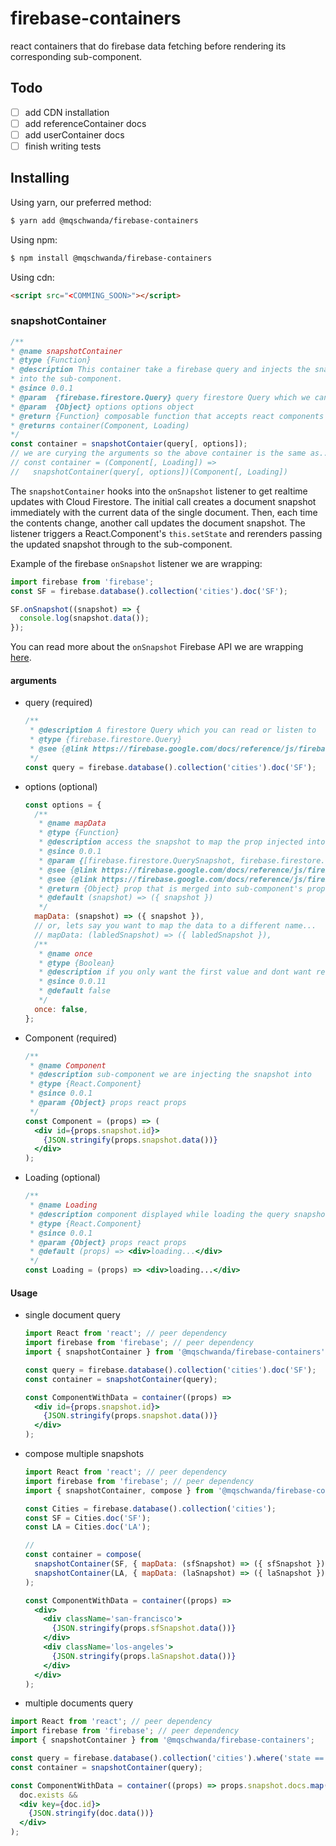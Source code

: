 # firebase-containers
react containers that do firebase data fetching before rendering its corresponding sub-component.

## Todo
- [ ] add CDN installation
- [ ] add referenceContainer docs
- [ ] add userContainer docs
- [ ] finish writing tests

## Installing

Using yarn, our preferred method:

```bash
$ yarn add @mqschwanda/firebase-containers
```

Using npm:

```bash
$ npm install @mqschwanda/firebase-containers
```

Using cdn:

```html
<script src="<COMMING_SOON>"></script>
```

### snapshotContainer
```jsx
/**
* @name snapshotContainer
* @type {Function}
* @description This container take a firebase query and injects the snapshot
* into the sub-component.
* @since 0.0.1
* @param  {firebase.firestore.Query} query firestore Query which we can read or listen to
* @param  {Object} options options object
* @return {Function} composable function that accepts react components as params
* @returns container(Component, Loading)
*/
const container = snapshotContaier(query[, options]);
// we are curying the arguments so the above container is the same as...
// const container = (Component[, Loading]) =>
//   snapshotContainer(query[, options])(Component[, Loading])
```

The `snapshotContainer` hooks into the `onSnapshot` listener to get realtime updates with Cloud Firestore. The initial call creates a document snapshot immediately with the current data of the single document. Then, each time the contents change, another call updates the document snapshot. The listener triggers a React.Component's `this.setState` and rerenders passing the updated snapshot through to the sub-component.

Example of the firebase `onSnapshot` listener we are wrapping:
```jsx
import firebase from 'firebase';
const SF = firebase.database().collection('cities').doc('SF');

SF.onSnapshot((snapshot) => {
  console.log(snapshot.data());
});
```
You can read more about the `onSnapshot` Firebase API we are wrapping [here](https://firebase.google.com/docs/firestore/query-data/listen).

#### arguments
- query (required)
  ```jsx
  /**
   * @description A firestore Query which you can read or listen to
   * @type {firebase.firestore.Query}
   * @see {@link https://firebase.google.com/docs/reference/js/firebase.firestore.Query}
   */
  const query = firebase.database().collection('cities').doc('SF');
  ```
- options (optional)
  ```jsx
  const options = {
    /**
     * @name mapData
     * @type {Function}
     * @description access the snapshot to map the prop injected into the sub-component
     * @since 0.0.1
     * @param {[firebase.firestore.QuerySnapshot, firebase.firestore.QueryDocumentSnapshot]} firebase snapshot
     * @see {@link https://firebase.google.com/docs/reference/js/firebase.firestore.QuerySnapshot}
     * @see {@link https://firebase.google.com/docs/reference/js/firebase.firestore.QueryDocumentSnapshotshot}
     * @return {Object} prop that is merged into sub-component's props
     * @default (snapshot) => ({ snapshot })
     */
    mapData: (snapshot) => ({ snapshot }),
    // or, lets say you want to map the data to a different name...
    // mapData: (labledSnapshot) => ({ labledSnapshot }),
    /**
     * @name once
     * @type {Boolean}
     * @description if you only want the first value and dont want reactive updates
     * @since 0.0.11
     * @default false
     */
    once: false,
  };
  ```
- Component (required)
  ```jsx
  /**
   * @name Component
   * @description sub-component we are injecting the snapshot into
   * @type {React.Component}
   * @since 0.0.1
   * @param {Object} props react props
   */
  const Component = (props) => (
    <div id={props.snapshot.id}>
      {JSON.stringify(props.snapshot.data())}
    </div>
  );
  ```
- Loading (optional)
  ```jsx
  /**
   * @name Loading
   * @description component displayed while loading the query snapshot
   * @type {React.Component}
   * @since 0.0.1
   * @param {Object} props react props
   * @default (props) => <div>loading...</div>
   */
  const Loading = (props) => <div>loading...</div>
  ```

#### Usage

- single document query
  ```jsx
  import React from 'react'; // peer dependency
  import firebase from 'firebase'; // peer dependency
  import { snapshotContainer } from '@mqschwanda/firebase-containers';

  const query = firebase.database().collection('cities').doc('SF');
  const container = snapshotContainer(query);

  const ComponentWithData = container((props) =>
    <div id={props.snapshot.id}>
      {JSON.stringify(props.snapshot.data())}
    </div>
  );
  ```
- compose multiple snapshots
  ```jsx
  import React from 'react'; // peer dependency
  import firebase from 'firebase'; // peer dependency
  import { snapshotContainer, compose } from '@mqschwanda/firebase-containers';

  const Cities = firebase.database().collection('cities');
  const SF = Cities.doc('SF');
  const LA = Cities.doc('LA');

  //
  const container = compose(
    snapshotContainer(SF, { mapData: (sfSnapshot) => ({ sfSnapshot }) }),
    snapshotContainer(LA, { mapData: (laSnapshot) => ({ laSnapshot }) }),
  );

  const ComponentWithData = container((props) =>
    <div>
      <div className='san-francisco'>
        {JSON.stringify(props.sfSnapshot.data())}
      </div>
      <div className='los-angeles'>
        {JSON.stringify(props.laSnapshot.data())}
      </div>
    </div>
  );
  ```
-  multiple documents query
  ```jsx
  import React from 'react'; // peer dependency
  import firebase from 'firebase'; // peer dependency
  import { snapshotContainer } from '@mqschwanda/firebase-containers';

  const query = firebase.database().collection('cities').where('state == CA');
  const container = snapshotContainer(query);

  const ComponentWithData = container((props) => props.snapshot.docs.map(doc =>
    doc.exists &&
    <div key={doc.id}>
      {JSON.stringify(doc.data())}
    </div>
  );
  ```
